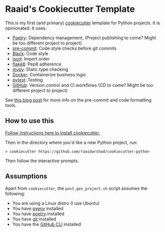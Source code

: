 # Raaid's Cookiecutter Template

This is my first (and primary) [cookiecutter](https://cookiecutter.readthedocs.io/en/stable/) template for Python projects. It is opinionated. It uses:
- [Poetry](https://python-poetry.org/): Dependency management, (Project publishing to come? Might be too different project to project)
- [pre-commit](https://pre-commit.com/): Code style checks before git commits
- [Black](https://black.readthedocs.io/en/stable/): Code style
- [isort](https://pycqa.github.io/isort/): Import order
- [flake8](https://flake8.pycqa.org/en/latest/): Pep8 adherence
- [mypy](https://mypy.readthedocs.io/en/stable/): Static type checking
- [Docker](https://www.docker.com/): Containerize business logic
- [pytest](https://docs.pytest.org/en/7.2.x/): Testing
- [GitHub](https://github.com/): Version control and CI workflows (CD to come? Might be too different project to project)

See [this blog post](https://www.raaid.xyz/posts/tech/learning2) for more info on the pre-commit and code formatting tools.

## How to use this

[Follow instructions here to install cookiecutter.](https://cookiecutter.readthedocs.io/en/stable/installation.html#install-cookiecutter)

Then in the directory where you'd like a new Python project, run:

`> cookiecutter https://github.com/raaidarshad/cookiecutter-python`

Then follow the interactive prompts.

## Assumptions

Apart from `cookiecutter`, the `post_gen_project.sh` script assumes the following:

- You are using a Linux distro (I use Ubuntu)
- You have [pyenv](https://github.com/pyenv/pyenv) installed
- You have [poetry](https://python-poetry.org/) installed
- You have [git](https://git-scm.com/book/en/v2/Getting-Started-Installing-Git) installed
- You have the [GitHub CLI](https://github.com/cli/cli) installed